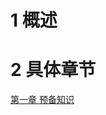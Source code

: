 # 1 概述

# 2 具体章节
[第一章 预备知识](https://github.com/yeah31415/learning-notes/blob/master/Cpp_Primer_Plus/Chapter1_Prepare.md)
